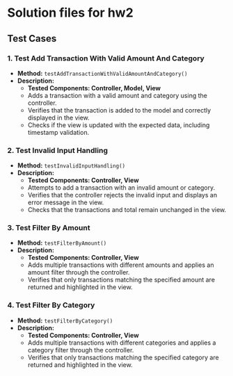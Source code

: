# Solution files for hw2

## Test Cases

### 1. Test Add Transaction With Valid Amount And Category

- **Method:** `testAddTransactionWithValidAmountAndCategory()`
- **Description:**
  - **Tested Components: Controller, Model, View**
  - Adds a transaction with a valid amount and category using the controller.
  - Verifies that the transaction is added to the model and correctly displayed in the view.
  - Checks if the view is updated with the expected data, including timestamp validation.

### 2. Test Invalid Input Handling

- **Method:** `testInvalidInputHandling()`
- **Description:**
  - **Tested Components: Controller, View**
  - Attempts to add a transaction with an invalid amount or category.
  - Verifies that the controller rejects the invalid input and displays an error message in the view.
  - Checks that the transactions and total remain unchanged in the view.

### 3. Test Filter By Amount

- **Method:** `testFilterByAmount()`
- **Description:**
  - **Tested Components: Controller, View**
  - Adds multiple transactions with different amounts and applies an amount filter through the controller.
  - Verifies that only transactions matching the specified amount are returned and highlighted in the view.

### 4. Test Filter By Category

- **Method:** `testFilterByCategory()`
- **Description:**
  - **Tested Components: Controller, View**
  - Adds multiple transactions with different categories and applies a category filter through the controller.
  - Verifies that only transactions matching the specified category are returned and highlighted in the view.
